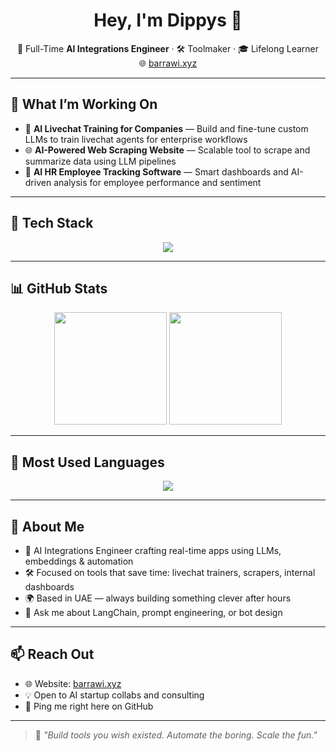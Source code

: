 <h1 align="center">Hey, I'm Dippys 👋</h1>

<p align="center">
  🤖 Full-Time <strong>AI Integrations Engineer</strong> · 🛠️ Toolmaker · 🎓 Lifelong Learner <br/>
  🌐 <a href="https://barrawi.xyz" target="_blank">barrawi.xyz</a>
</p>

---

## 🚀 What I’m Working On

- 🤖 **AI Livechat Training for Companies** — Build and fine-tune custom LLMs to train livechat agents for enterprise workflows  
- 🌐 **AI-Powered Web Scraping Website** — Scalable tool to scrape and summarize data using LLM pipelines  
- 👥 **AI HR Employee Tracking Software** — Smart dashboards and AI-driven analysis for employee performance and sentiment

---

## 🧠 Tech Stack

<p align="center">
  <img src="https://skillicons.dev/icons?i=ts,js,nodejs,express,electron,python,java,mysql,github,vscode,bash&theme=light" />
</p>

---

## 📊 GitHub Stats

<p align="center">
  <img src="https://github-readme-stats.vercel.app/api?username=Dippys&show_icons=true&theme=radical" height="180px"/>
  <img src="https://github-readme-streak-stats.herokuapp.com/?user=Dippys&theme=radical" height="180px"/>
</p>

---

## 🧬 Most Used Languages

<p align="center">
  <img src="https://github-readme-stats.vercel.app/api/top-langs/?username=Dippys&layout=compact&theme=radical" />
</p>

---

## 🧩 About Me

- 🧠 AI Integrations Engineer crafting real-time apps using LLMs, embeddings & automation  
- 🛠️ Focused on tools that save time: livechat trainers, scrapers, internal dashboards  
- 🌍 Based in UAE — always building something clever after hours  
- 💬 Ask me about LangChain, prompt engineering, or bot design

---

## 📫 Reach Out

- 🌐 Website: [barrawi.xyz](https://barrawi.xyz)
- 💡 Open to AI startup collabs and consulting
- 📨 Ping me right here on GitHub

---

> 🧾 *"Build tools you wish existed. Automate the boring. Scale the fun."*
